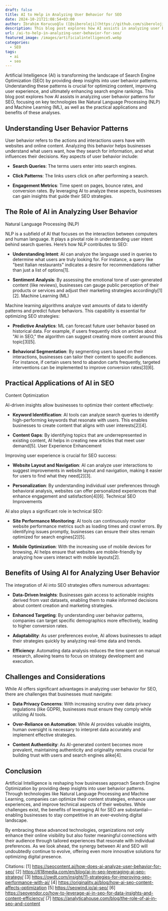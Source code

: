 ```yaml
---
draft: false
title: AI to Help in Analyzing User Behavior for SEO
date: 2024-10-21T21:08:54+03:00
author: İbrahim Korucuoğlu ([@siberoloji](https://github.com/siberoloji))
description: This blog post explores how AI assists in analyzing user behavior patterns for SEO, focusing on key technologies like Natural Language Processing (NLP) and Machine Learning (ML).
url: /ai-to-help-in-analyzing-user-behavior-for-seo/
featured_image: /images/artificialintelligence5.webp
categories:
  - SEO
tags:
  - ai
  - seo
---
```

Artificial Intelligence (AI) is transforming the landscape of Search Engine Optimization (SEO) by providing deep insights into user behavior patterns. Understanding these patterns is crucial for optimizing content, improving user experience, and ultimately enhancing search engine rankings. This blog post explores how AI assists in analyzing user behavior patterns for SEO, focusing on key technologies like Natural Language Processing (NLP) and Machine Learning (ML), as well as the practical applications and benefits of these analyses.

## Understanding User Behavior Patterns

User behavior refers to the actions and interactions users have with websites and online content. Analyzing this behavior helps businesses understand what users want, how they search for information, and what influences their decisions. Key aspects of user behavior include:
* **Search Queries**: The terms users enter into search engines.

* **Click Patterns**: The links users click on after performing a search.

* **Engagement Metrics**: Time spent on pages, bounce rates, and conversion rates.
By leveraging AI to analyze these aspects, businesses can gain insights that guide their SEO strategies.

## The Role of AI in Analyzing User Behavior

Natural Language Processing (NLP)

NLP is a subfield of AI that focuses on the interaction between computers and human language. It plays a pivotal role in understanding user intent behind search queries. Here’s how NLP contributes to SEO:
* **Understanding Intent**: AI can analyze the language used in queries to determine what users are truly looking for. For instance, a query like "best Italian restaurants" indicates a desire for recommendations rather than just a list of options[1].

* **Sentiment Analysis**: By assessing the emotional tone of user-generated content (like reviews), businesses can gauge public perception of their products or services and adjust their marketing strategies accordingly[1][2].
Machine Learning (ML)

Machine learning algorithms analyze vast amounts of data to identify patterns and predict future behaviors. This capability is essential for optimizing SEO strategies:
* **Predictive Analytics**: ML can forecast future user behavior based on historical data. For example, if users frequently click on articles about "AI in SEO," the algorithm can suggest creating more content around this topic[3][5].

* **Behavioral Segmentation**: By segmenting users based on their interactions, businesses can tailor their content to specific audiences. For instance, if certain users tend to abandon carts frequently, targeted interventions can be implemented to improve conversion rates[3][6].
## Practical Applications of AI in SEO

Content Optimization

AI-driven insights allow businesses to optimize their content effectively:
* **Keyword Identification**: AI tools can analyze search queries to identify high-performing keywords that resonate with users. This enables businesses to create content that aligns with user interests[2][4].

* **Content Gaps**: By identifying topics that are underrepresented in existing content, AI helps in creating new articles that meet user demand[5].
User Experience Enhancement

Improving user experience is crucial for SEO success:
* **Website Layout and Navigation**: AI can analyze user interactions to suggest improvements in website layout and navigation, making it easier for users to find what they need[2][3].

* **Personalization**: By understanding individual user preferences through behavioral analysis, websites can offer personalized experiences that enhance engagement and satisfaction[4][6].
Technical SEO Improvements

AI also plays a significant role in technical SEO:
* **Site Performance Monitoring**: AI tools can continuously monitor website performance metrics such as loading times and crawl errors. By identifying issues promptly, businesses can ensure their sites remain optimized for search engines[2][5].

* **Mobile Optimization**: With the increasing use of mobile devices for browsing, AI helps ensure that websites are mobile-friendly by analyzing how users interact with mobile layouts[2].
## Benefits of Using AI for Analyzing User Behavior

The integration of AI into SEO strategies offers numerous advantages:
* **Data-Driven Insights**: Businesses gain access to actionable insights derived from vast datasets, enabling them to make informed decisions about content creation and marketing strategies.

* **Enhanced Targeting**: By understanding user behavior patterns, companies can target specific demographics more effectively, leading to higher conversion rates.

* **Adaptability**: As user preferences evolve, AI allows businesses to adapt their strategies quickly by analyzing real-time data and trends.

* **Efficiency**: Automating data analysis reduces the time spent on manual research, allowing teams to focus on strategy development and execution.
## Challenges and Considerations

While AI offers significant advantages in analyzing user behavior for SEO, there are challenges that businesses must navigate:
* **Data Privacy Concerns**: With increasing scrutiny over data privacy regulations (like GDPR), businesses must ensure they comply while utilizing AI tools.

* **Over-Reliance on Automation**: While AI provides valuable insights, human oversight is necessary to interpret data accurately and implement effective strategies.

* **Content Authenticity**: As AI-generated content becomes more prevalent, maintaining authenticity and originality remains crucial for building trust with users and search engines alike[4].
## Conclusion

Artificial Intelligence is reshaping how businesses approach Search Engine Optimization by providing deep insights into user behavior patterns. Through technologies like Natural Language Processing and Machine Learning, companies can optimize their content strategies, enhance user experiences, and improve technical aspects of their websites. While challenges exist, the benefits of leveraging AI for SEO are substantial—enabling businesses to stay competitive in an ever-evolving digital landscape.

By embracing these advanced technologies, organizations not only enhance their online visibility but also foster meaningful connections with their audience through tailored experiences that resonate with individual preferences. As we look ahead, the synergy between AI and SEO will undoubtedly continue to evolve, offering even more innovative solutions for optimizing digital presence.

Citations: [1] <a href="https://seocontent.ai/how-does-ai-analyze-user-behavior-for-seo/" target="_blank" rel="noopener" title="">https://seocontent.ai/how-does-ai-analyze-user-behavior-for-seo/</a> [2] https://618media.com/en/blog/ai-in-seo-leveraging-ai-seo-strategy/ [3] https://owdt.com/insight/11-strategies-for-improving-seo-performance-with-ai/ [4] https://originality.ai/blog/how-ai-seo-content-affects-optimization [5] https://seowind.io/ai-seo/ [6] https://seovendor.co/how-to-leverage-ai-in-seo-for-data-insights-and-content-efficiency/ [7] https://analyticahouse.com/blog/the-role-of-ai-in-seo-and-content
